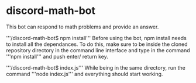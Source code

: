 # discord-math-bot
This bot can respond to math problems and provide an answer.

'''/discord-math-bot$ npm install'''
Before using the bot, npm install needs to install all the dependances. To do this, make sure to be inside the cloned repository directory in the command line interface and type in the command '''npm install''' and push enter/ return key.

'''/discord-math-bot$ index.js'''
While being in the same directory, run the command '''node index.js''' and everything should start working.

